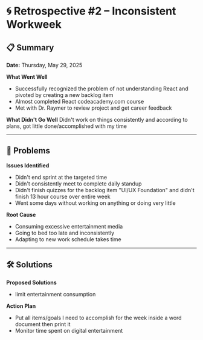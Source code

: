 # 🌀 Retrospective #2 – Inconsistent Workweek

## 📋 Summary
**Date:** Thursday, May 29, 2025

**What Went Well**
- Successfully recognized the problem of not understanding React and pivoted by creating a new backlog item
- Almost completed React codeacademy.com course
- Met with Dr. Raymer to review project and get career feedback

**What Didn't Go Well**
Didn't work on things consistently and according to plans, got little done/accomplished with my time

---

## 🧩 Problems

**Issues Identified**
- Didn't end sprint at the targeted time
- Didn't consistently meet to complete daily standup
- Didn't finish quizzes for the backlog item "UI/UX Foundation" and didn't finish 13 hour course over entire week
- Went some days without working on anything or doing very little

**Root Cause**
- Consuming excessive entertainment media
- Going to bed too late and inconsistently
- Adapting to new work schedule takes time
---

## 🛠️ Solutions

**Proposed Solutions**
- limit entertainment consumption

**Action Plan**
- Put all items/goals I need to accomplish for the week inside a word document then print it
- Monitor time spent on digital entertainment